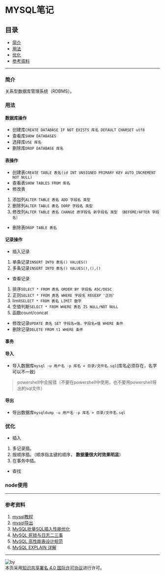 # MYSQL笔记
## 目录
- [简介](https://github.com/person-0/note/blob/master/data/mysql.md#简介)
- [用法](https://github.com/person-0/note/blob/master/data/mysql.md#用法)
- [优化](https://github.com/person-0/note/blob/master/data/mysql.md#优化)
- [参考资料](https://github.com/person-0/note/blob/master/data/mysql.md#参考资料)
***
### 简介
关系型数据库管理系统（RDBMS）。
### 用法
#### 数据库操作
- 创建库`CREATE DATABASE IF NOT EXISTS 库名 DEFAULT CHARSET utf8`
- 查看库`SHOW DATABASES`
- 选择库`USE 库名`
- 删除库`DROP DATABASE 库名`
#### 表操作
- 创建表`CREATE TABLE 表名(id INT UNSIGNED PRIMARY KEY AUTO_INCREMENT NOT NULL)`
- 查看表`SHOW TABLES FROM 库名`
- 修改表
1. 添加列`ALTER TABLE 表名 ADD 字段名 类型`
2. 删除列`ALTER TABLE 表名 DORP 字段名 类型`
3. 修改列`ALTER TABLE 表名 CHANGE 原字段名 新字段名 类型 （BEFORE/AFTER 字段名）`
- 删除表`DROP TABLE 表名`
#### 记录操作
- 插入记录
1. 单条记录`INSERT INTO 表名() VALUES() `
2. 多条记录`INSERT INTO 表名() VALUES(),(),()`
- 查看记录
1. 排序`SELECT * FROM 表名 ORDER BY 字段名 ASC/DESC`
2. 正则`SELECT * FROM 表名 WHERE 字段名 REGEXP '正则'`
3. limit`SELECT * FROM 表名 LIMIT 数字`
4. 空值判断`SELECT * FROM WHERE 表名 IS NULL/NOT NULL`
5. 函数count/concat
- 修改记录`UPDATE 表名 SET 字段名=值，字段名=值 WHERE 条件`
- 删除记录`DELETE FROM t1 WHERE 条件`
#### 事务

#### 导入
- 导入数据库`mysql -u 用户名 -p 库名 < 目录/文件名.sql`(库名必须存在，名字可以不一致)
> powershell中会报错（不要在powershell中使用，也不要用powershell导出的sql文件）
#### 导出
- 导出数据库`mysqldump -u 用户名 -p 库名 > 目录/文件名.sql`
### 优化
- 插入
1. 多记录插。
2. 按顺序插。（顺序指主键的顺序， **数据量很大时效果明显**）
3. 在事务中插。
- 查找
### node使用
***
### 参考资料
1. [mysql教程](http://www.runoob.com/mysql/mysql-tutorial.html)
2. [mysql导出](http://database.51cto.com/art/201006/204561.htm)
3. [MySQL批量SQL插入性能优化](http://database.51cto.com/art/201309/411050.htm)
4. [MySQL 死锁与日志二三事](http://blog.jobbole.com/112054/)
5. [MySQL 高性能表设计规范](http://blog.jobbole.com/112035/)
6. [MySQL EXPLAIN 详解](http://blog.jobbole.com/112021/)
***
![by](https://licensebuttons.net/l/by/4.0/88x31.png)  
本页采用<a rel="license" href="https://creativecommons.org/licenses/by/4.0/">知识共享署名 4.0 国际许可协议</a>进行许可。
